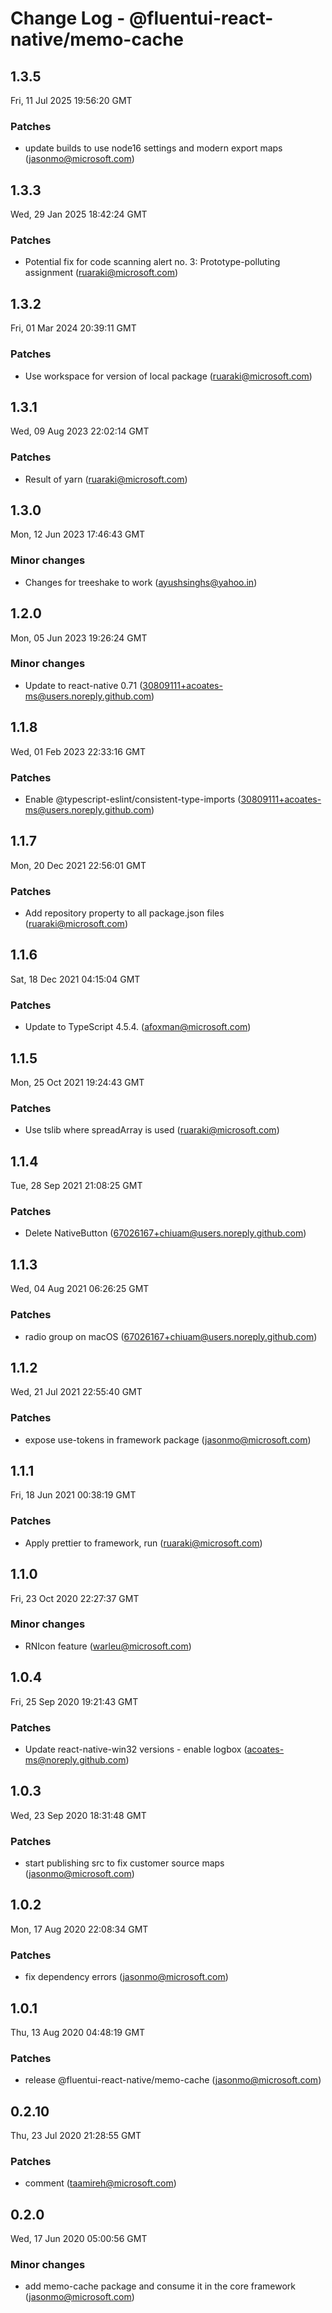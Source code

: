 # Change Log - @fluentui-react-native/memo-cache

<!-- This log was last generated on Fri, 11 Jul 2025 19:56:20 GMT and should not be manually modified. -->

<!-- Start content -->

## 1.3.5

Fri, 11 Jul 2025 19:56:20 GMT

### Patches

- update builds to use node16 settings and modern export maps (jasonmo@microsoft.com)

## 1.3.3

Wed, 29 Jan 2025 18:42:24 GMT

### Patches

- Potential fix for code scanning alert no. 3: Prototype-polluting assignment (ruaraki@microsoft.com)

## 1.3.2

Fri, 01 Mar 2024 20:39:11 GMT

### Patches

- Use workspace for version of local package (ruaraki@microsoft.com)

## 1.3.1

Wed, 09 Aug 2023 22:02:14 GMT

### Patches

- Result of yarn (ruaraki@microsoft.com)

## 1.3.0

Mon, 12 Jun 2023 17:46:43 GMT

### Minor changes

- Changes for treeshake to work (ayushsinghs@yahoo.in)

## 1.2.0

Mon, 05 Jun 2023 19:26:24 GMT

### Minor changes

- Update to react-native 0.71 (30809111+acoates-ms@users.noreply.github.com)

## 1.1.8

Wed, 01 Feb 2023 22:33:16 GMT

### Patches

- Enable @typescript-eslint/consistent-type-imports (30809111+acoates-ms@users.noreply.github.com)

## 1.1.7

Mon, 20 Dec 2021 22:56:01 GMT

### Patches

- Add repository property to all package.json files (ruaraki@microsoft.com)

## 1.1.6

Sat, 18 Dec 2021 04:15:04 GMT

### Patches

- Update to TypeScript 4.5.4. (afoxman@microsoft.com)

## 1.1.5

Mon, 25 Oct 2021 19:24:43 GMT

### Patches

- Use tslib where spreadArray is used (ruaraki@microsoft.com)

## 1.1.4

Tue, 28 Sep 2021 21:08:25 GMT

### Patches

- Delete NativeButton (67026167+chiuam@users.noreply.github.com)

## 1.1.3

Wed, 04 Aug 2021 06:26:25 GMT

### Patches

- radio group on macOS (67026167+chiuam@users.noreply.github.com)

## 1.1.2

Wed, 21 Jul 2021 22:55:40 GMT

### Patches

- expose use-tokens in framework package (jasonmo@microsoft.com)

## 1.1.1

Fri, 18 Jun 2021 00:38:19 GMT

### Patches

- Apply prettier to framework, run (ruaraki@microsoft.com)

## 1.1.0

Fri, 23 Oct 2020 22:27:37 GMT

### Minor changes

- RNIcon feature (warleu@microsoft.com)

## 1.0.4

Fri, 25 Sep 2020 19:21:43 GMT

### Patches

- Update react-native-win32 versions - enable logbox (acoates-ms@noreply.github.com)

## 1.0.3

Wed, 23 Sep 2020 18:31:48 GMT

### Patches

- start publishing src to fix customer source maps (jasonmo@microsoft.com)

## 1.0.2

Mon, 17 Aug 2020 22:08:34 GMT

### Patches

- fix dependency errors (jasonmo@microsoft.com)

## 1.0.1

Thu, 13 Aug 2020 04:48:19 GMT

### Patches

- release @fluentui-react-native/memo-cache (jasonmo@microsoft.com)

## 0.2.10

Thu, 23 Jul 2020 21:28:55 GMT

### Patches

- comment (taamireh@microsoft.com)

## 0.2.0

Wed, 17 Jun 2020 05:00:56 GMT

### Minor changes

- add memo-cache package and consume it in the core framework (jasonmo@microsoft.com)
